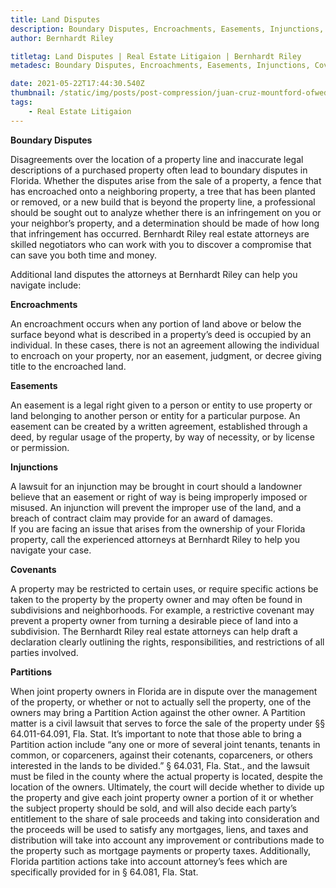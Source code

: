 ```yaml
---
title: Land Disputes
description: Boundary Disputes, Encroachments, Easements, Injunctions, Covenants, Partitions
author: Bernhardt Riley

titletag: Land Disputes | Real Estate Litigaion | Bernhardt Riley
metadesc: Boundary Disputes, Encroachments, Easements, Injunctions, Covenants, Partitions

date: 2021-05-22T17:44:30.540Z
thumbnail: /static/img/posts/post-compression/juan-cruz-mountford-ofwedg39ldw-unsplash.webp
tags:
    - Real Estate Litigaion
---
```


**Boundary Disputes**

Disagreements over the location of a property line and inaccurate legal descriptions of a purchased property often lead to boundary disputes in Florida. Whether the disputes arise from the sale of a
property, a fence that has encroached onto a neighboring property, a tree that has been planted or removed, or a new build that is beyond the property line, a professional should be sought out to
analyze whether there is an infringement on you or your neighbor’s property, and a determination should be made of how long that infringement has occurred. Bernhardt Riley real estate attorneys are
skilled negotiators who can work with you to discover a compromise that can save you both time and money.

Additional land disputes the attorneys at Bernhardt Riley can help you navigate include:



**Encroachments**

An encroachment occurs when any portion of land above or below the surface beyond what is described in a property’s deed is occupied by an individual. In these cases, there is not an agreement
allowing the individual to encroach on your property, nor an easement, judgment, or decree giving title to the encroached land.



**Easements**

An easement is a legal right given to a person or entity to use property or land belonging to another person or entity for a particular purpose. An easement can be created by a written agreement,
established through a deed, by regular usage of the property, by way of necessity, or by license or permission.



**Injunctions**

A lawsuit for an injunction may be brought in court should a landowner believe that an easement or right of way is being improperly imposed or misused. An injunction will prevent the improper use of
the land, and a breach of contract claim may provide for an award of damages.\
If you are facing an issue that arises from the ownership of your Florida property, call the experienced attorneys at Bernhardt Riley to help you navigate your case.



**Covenants**

A property may be restricted to certain uses, or require specific actions be taken to the property by the property owner and may often be found in subdivisions and neighborhoods. For example, a
restrictive covenant may prevent a property owner from turning a desirable piece of land into a subdivision. The Bernhardt Riley real estate attorneys can help draft a declaration clearly outlining
the rights, responsibilities, and restrictions of all parties involved.



**Partitions**

When joint property owners in Florida are in dispute over the management of the property, or whether or not to actually sell the property, one of the owners may bring a Partition Action against the
other owner. A Partition matter is a civil lawsuit that serves to force the sale of the property under §§ 64.011-64.091, Fla. Stat. It’s important to note that those able to bring a Partition action
include “any one or more of several joint tenants, tenants in common, or coparceners, against their cotenants, coparceners, or others interested in the lands to be divided.” § 64.031, Fla. Stat., and
the lawsuit must be filed in the county where the actual property is located, despite the location of the owners. Ultimately, the court will decide whether to divide up the property and give each
joint property owner a portion of it or whether the subject property should be sold, and will also decide each party’s entitlement to the share of sale proceeds and taking into consideration and the
proceeds will be used to satisfy any mortgages, liens, and taxes and distribution will take into account any improvement or contributions made to the property such as mortgage payments or property
taxes. Additionally, Florida partition actions take into account attorney’s fees which are specifically provided for in § 64.081, Fla. Stat.
